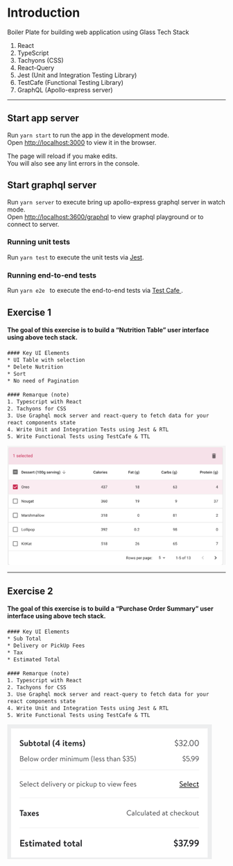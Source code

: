 # Introduction
Boiler Plate for building web application using Glass Tech Stack
1. React
2. TypeScript
3. Tachyons (CSS)
4. React-Query 
5. Jest (Unit and Integration Testing Library)
6. TestCafe (Functional Testing Library)
7. GraphQL (Apollo-express server)
---

## Start app server

Run `yarn start` to run the app in the development mode.<br />
Open [http://localhost:3000](http://localhost:3000) to view it in the browser.

The page will reload if you make edits.<br />
You will also see any lint errors in the console.

## Start graphql server

Run `yarn server` to execute bring up apollo-express graphql server in watch mode. <br />
Open [http://localhost:3600/graphql](http://localhost:3600/graphql) to view graphql playground or to connect to server.

### Running unit tests

Run `yarn test` to execute the unit tests via [Jest](https://jestjs.io).

### Running end-to-end tests

Run `yarn e2e ` to execute the end-to-end tests via [Test Cafe ](https://devexpress.github.io/testcafe/).

## Exercise 1
   #### The goal of this exercise is to build a “Nutrition Table” user interface using above tech stack. <br/>
    #### Key UI Elements
    * UI Table with selection
    * Delete Nutrition
    * Sort 
    * No need of Pagination
   
    #### Remarque (note)
    1. Typescript with React  
    2. Tachyons for CSS
    3. Use Graphql mock server and react-query to fetch data for your react components state
    4. Write Unit and Integration Tests using Jest & RTL
    5. Write Functional Tests using TestCafe & TTL
    
![image](./src/assets/nutrition.png)

---

## Exercise 2
   #### The goal of this exercise is to build a “Purchase Order Summary” user interface using above tech stack. <br/>
    #### Key UI Elements
    * Sub Total
    * Delivery or PickUp Fees
    * Tax
    * Estimated Total
   
    #### Remarque (note)
    1. Typescript with React  
    2. Tachyons for CSS
    3. Use Graphql mock server and react-query to fetch data for your react components state
    4. Write Unit and Integration Tests using Jest & RTL
    5. Write Functional Tests using TestCafe & TTL

![image](./src/assets/pos.png)
